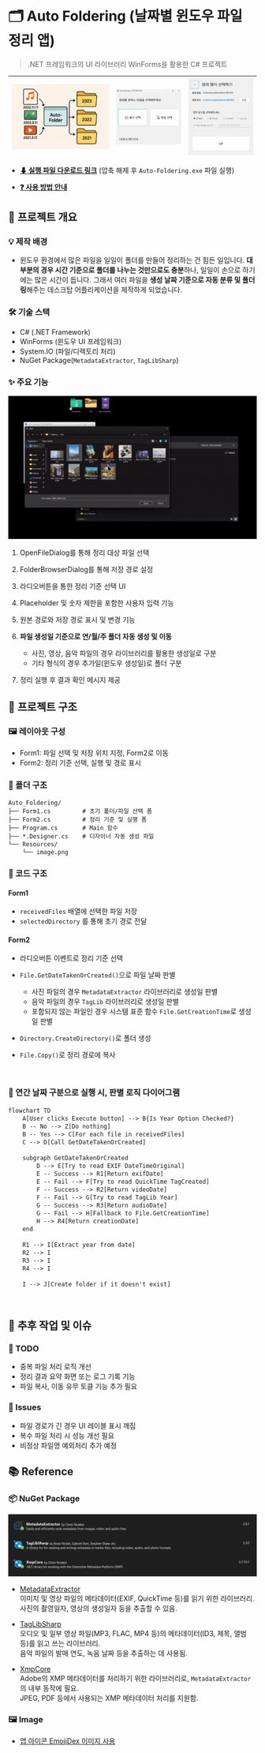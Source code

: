 # 🗂️ Auto Foldering (날짜별 윈도우 파일 정리 앱)
> .NET 프레임워크의 UI 라이브러리 WinForms을 활용한 C# 프로젝트

 ![logic](./markdown/auto-folder/img//logic.jpg) |![form1](./markdown/auto-folder/img//image.jpg) | ![alt text](./markdown/auto-folder/img//image-1.jpg)
--|--|--

- **[⬇ 실행 파일 다운로드 링크](https://github.com/tony96kimsh/Auto-Foldering/raw/refs/heads/main/bin/Release.zip)** (압축 해제 후 `Auto-Foldering.exe` 파일 실행)

- **[❓ 사용 방법 안내](https://github.com/tony96kimsh/Auto-Foldering/blob/main/사용방법.md)**

## 📝 프로젝트 개요

### 💡 제작 배경
- 윈도우 환경에서 많은 파일을 일일이 폴더를 만들어 정리하는 건 힘든 일입니다. **대부분의 경우 시간 기준으로 폴더를 나누는 것만으로도 충분**하나, 일일이 손으로 하기에는 많은 시간이 듭니다. 그래서 여러 파일을 **생성 날짜 기준으로 자동 분류 및 폴더링**해주는 데스크탑 어플리케이션을 제작하게 되었습니다.

### 🛠️ 기술 스택
- C# (.NET Framework)
- WinForms (윈도우 UI 프레임워크)
- System.IO (파일/디렉토리 처리)
- NuGet Package(`MetadataExtractor`, `TagLibSharp`)

### ✨ 주요 기능

![대표 동작 로직](./markdown/auto-folder/img//testing.gif)

1. OpenFileDialog를 통해 정리 대상 파일 선택
2. FolderBrowserDialog를 통해 저장 경로 설정
3. 라디오버튼을 통한 정리 기준 선택 UI
4. Placeholder 및 숫자 제한을 포함한 사용자 입력 기능
5. 원본 경로와 저장 경로 표시 및 변경 기능
6. **파일 생성일 기준으로 연/월/주 폴더 자동 생성 및 이동**
    
    - 사진, 영상, 음악 파일의 경우 라이브러리를 활용한 생성일로 구분 
    - 기타 형식의 경우 추가일(윈도우 생성일)로 폴더 구분

7. 정리 실행 후 결과 확인 메시지 제공

## 🧱 프로젝트 구조

### 🖼️ 레이아웃 구성
- Form1: 파일 선택 및 저장 위치 지정, Form2로 이동
- Form2: 정리 기준 선택, 실행 및 경로 표시

### 📂 폴더 구조
```
Auto_Foldering/
├── Form1.cs         # 초기 폴더/파일 선택 폼
├── Form2.cs         # 정리 기준 및 실행 폼
├── Program.cs       # Main 함수
├── *.Designer.cs    # 디자이너 자동 생성 파일
└── Resources/
    └── image.png
```

### 🧩 코드 구조

#### Form1
- `receivedFiles` 배열에 선택한 파일 저장
- `selectedDirectory` 를 통해 초기 경로 전달
#### Form2

- 라디오버튼 이벤트로 정리 기준 선택
- `File.GetDateTakenOrCreated()`으로 파일 날짜 판별
    
  - 사진 파일의 경우 `MetadataExtractor` 라이브러리로 생성일 판별
  - 음악 파일의 경우 `TagLib` 라이브러리로 생성일 판별
  - 포함되지 않는 파일인 경우 시스템 표준 함수 `File.GetCreationTime`로 생성일 판별

- `Directory.CreateDirectory()`로 폴더 생성
- `File.Copy()`로 정리 경로에 복사

<br>

### 🧭 연간 날짜 구분으로 실행 시, 판별 로직 다이어그램

```mermaid
flowchart TD
    A[User clicks Execute button] --> B{Is Year Option Checked?}
    B -- No --> Z[Do nothing]
    B -- Yes --> C[For each file in receivedFiles]
    C --> D[Call GetDateTakenOrCreated]

    subgraph GetDateTakenOrCreated
        D --> E[Try to read EXIF DateTimeOriginal]
        E -- Success --> R1[Return exifDate]
        E -- Fail --> F[Try to read QuickTime TagCreated]
        F -- Success --> R2[Return videoDate]
        F -- Fail --> G[Try to read TagLib Year]
        G -- Success --> R3[Return audioDate]
        G -- Fail --> H[Fallback to File.GetCreationTime]
        H --> R4[Return creationDate]
    end

    R1 --> I[Extract year from date]
    R2 --> I
    R3 --> I
    R4 --> I

    I --> J[Create folder if it doesn't exist]    
```

<br>

## 🚧 추후 작업 및 이슈

### 📌 TODO
- 중복 파일 처리 로직 개선
- 정리 결과 요약 화면 또는 로그 기록 기능
- 파일 복사, 이동 유무 토클 기능 추가 필요

### 🐞 Issues
- 파일 경로가 긴 경우 UI 레이블 표시 깨짐
- 복수 파일 처리 시 성능 개선 필요
- 비정상 파일명 예외처리 추가 예정

## 📚 Reference

### 📦 NuGet Package
![alt text](./markdown/auto-folder/img//nuget-list.png)
- [MetadataExtractor](https://github.com/drewnoakes/metadata-extractor-dotnet)  
  이미지 및 영상 파일의 메타데이터(EXIF, QuickTime 등)를 읽기 위한 라이브러리.  
  사진의 촬영일자, 영상의 생성일자 등을 추출할 수 있음.

- [TagLibSharp](https://github.com/mono/taglib-sharp)  
  오디오 및 일부 영상 파일(MP3, FLAC, MP4 등)의 메타데이터(ID3, 제목, 앨범 등)를 읽고 쓰는 라이브러리.  
  음악 파일의 발매 연도, 녹음 날짜 등을 추출하는 데 사용됨.

- [XmpCore](https://github.com/drewnoakes/metadata-extractor-dotnet/tree/master/XmpCore)  
  Adobe의 XMP 메타데이터를 처리하기 위한 라이브러리로, `MetadataExtractor`의 내부 동작에 필요.  
  JPEG, PDF 등에서 사용되는 XMP 메타데이터 처리를 지원함.

### 🖼️ Image
- [앱 아이콘 EmojiDex 이미지 사용](https://www.emojiall.com/ko/image/🗄)